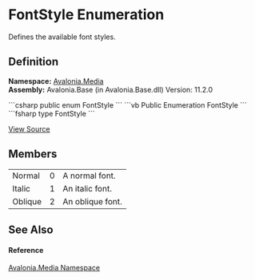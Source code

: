 # FontStyle Enumeration


Defines the available font styles.



## Definition
**Namespace:** <a href="N_Avalonia_Media">Avalonia.Media</a>  
**Assembly:** Avalonia.Base (in Avalonia.Base.dll) Version: 11.2.0

<Tabs groupId="api-code-preview">
<TabItem value="csharp" label="C#">
```csharp
public enum FontStyle
```
</TabItem>
<TabItem value="vb" label="VB">
```vb
Public Enumeration FontStyle
```
</TabItem>
<TabItem value="fsharp" label="F#">
```fsharp
type FontStyle
```
</TabItem>
</Tabs>



<a href="https://github.com/AvaloniaUI/Avalonia/tree/master/src/Avalonia.Base/Media/FontStyle.cs" title="View the source code">View Source</a>



## Members
<table>
<tr>
<td>Normal</td>
<td>0</td>
<td>A normal font.</td>
</tr>
<tr>
<td>Italic</td>
<td>1</td>
<td>An italic font.</td>
</tr>
<tr>
<td>Oblique</td>
<td>2</td>
<td>An oblique font.</td>
</tr>
</table>

## See Also


#### Reference
<a href="N_Avalonia_Media">Avalonia.Media Namespace</a>  

